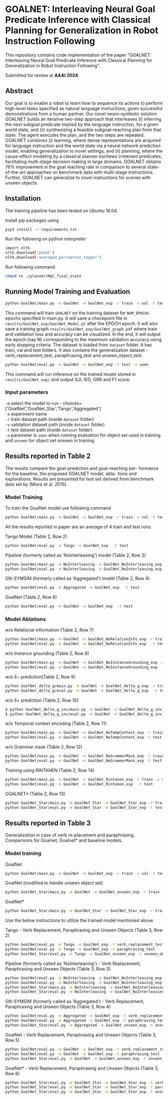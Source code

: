 # GOALNET: Interleaving Neural Goal Predicate Inference with Classical Planning for Generalization in Robot Instruction Following

This repository contains code implementation of the paper "GOALNET: Interleaving Neural Goal Predicate Inference with Classical Planning for Generalization in Robot Instruction Following".

Submitted for review at **AAAI 2024**.

## Abstract
Our goal is to enable a robot to learn how to sequence its actions to perform high-level tasks specified as natural language instructions, given successful demonstrations from a human partner. Our novel neuro-symbolic solution GOALNET builds an iterative two-step approach that interleaves (i) inferring the next subgoal predicate implied by the language instruction, for a given world state, and (ii) synthesizing a feasible subgoal-reaching plan from that state. The agent executes the plan, and the two steps are repeated. GOALNET combines (i) learning, where dense representations are acquired for language instruction and the world state via a neural network prediction model, enabling generalization to novel settings, and (ii) planning, where the cause-effect modeling by a classical planner eschews irrelevant predicates, facilitating multi-stage decision making in large domains. GOALNET obtains 78% improvement in the goal reaching rate in comparison to several state-of-the-art approaches on benchmark data with multi-stage instructions. Further, GOALNET can generalize to novel instructions for scenes with unseen objects.

## Installation

The training pipeline has been tested on Ubuntu 16.04.

Install pip packages using

```bash
pip3 install -r requirements.txt
```

Run the following on python interpreter

```bash
import nltk
nltk.download('punkt')
nltk.download('averaged_perceptron_tagger')
```

Run following command
```bash
chmod +x ./planner/MpC_final_state 
```


## Running Model Training and Evaluation

```bash
python GoalNet/main.py -m GoalNet -e GoalNet_exp -r train -v val -t test -o seen
```

This command will train `GOALNET` on the training dataset for `NUM_EPOCHS` epochs specified in main.py. It will save a checkpoint file in `results/GoalNet_exp/GoalNet_Model.pt` after the EPOCH epoch. It will also save a training graph `results/GoalNet_exp/GoalNet_graph.pdf` where train and validation loss and accuracy can be visualized. In the end, it will output the epoch (say N) corresponding to the maximum validation accuracy using early stopping criteria. The dataset is loaded from `dataset` folder. It has train, val and test folders. It also contains the generalization dataset - verb_replacement_test, paraphrasing_test and unseen_object_test.

```bash
python GoalNet/eval.py -m GoalNet -e GoalNet_exp -t test -o seen 
```

This command will run inference on the trained model stored in `results/GoalNet_exp/` and output SJI, IED, GRR and F1 score.

### Input parameters

`-m` select the model to run - choices=['GoalNet','GoalNet_Star','Tango','Aggregated'] <br />
`-e` experiment name <br />
`-r` train dataset path (inside `dataset` folder) <br />
`-v` validation dataset path (inside `dataset` folder) <br />
`-t` test dataset path (inside `dataset` folder) <br />
`-o` parameter is `seen` when running evaluation for object set used in training and `unseen` for object set unseen in training


## Results reported in Table 2
The results compare the goal-prediction and goal-reaching per-
formance for the baseline, the proposed GOALNET model, abla-
tions and explorations. Results are presented for test set derived from benchmark data set by (Misra et al. 2015).

### Model Training
To train the GoalNet model use following command
```bash
python GoalNet/main.py -m GoalNet -e GoalNet_exp -r train -v val -t test
```

<!-- However, we provide pre-trained model files that can used directly. <br />
Pretrained model path - `results/GoalNet_exp/GoalNet_Model.pt` <br />

Use the below instructions to utilize the saved model. It takes approximately 1 hr to run each evaluation command. -->
All the results reported in paper are an average of 4 train and test runs.

Tango Model (Table 2, Row 2)

```bash
python GoalNet/eval.py -m Tango -e GoalNet_exp  -t test 
```

Pipeline (formerly called as 'NoInterleaving') model (Table 2, Row 3)
```bash
python GoalNet/main.py -m NoInterleaving -e GoalNet_NoInterleaving_exp  -r train -v val -t test
python GoalNet/eval.py -m NoInterleaving -e GoalNet_NoInterleaving_exp  -t test
```
GN-SYMSIM (formerly called as 'Aggregated') model (Table 2, Row 4)

```bash
python GoalNet/eval.py -m Aggregated -e GoalNet_exp  -t test
```

GoalNet <!--(Trained model also provided)--> (Table 2, Row 6)

```bash
python GoalNet/eval.py -m GoalNet -e GoalNet_exp  -t test
```

### Model Ablations

w/o Relational information (Table 2, Row 7)

```bash
python GoalNet/main.py -m GoalNet -e GoalNet_NoRelationInfo_exp -r train -v val -t test --no_relation
python GoalNet/eval.py -m GoalNet -e GoalNet_NoRelationInfo_exp  -t test --no_relation
```

w/o Instance grounding (Table 2, Row 8)

```bash
python GoalNet/main.py -m GoalNet -e GoalNet_NoInstanceGrounding_exp -r train -v val -t test --no_instance_grounding
python GoalNet/eval.py -m GoalNet -e GoalNet_NoInstanceGrounding_exp  -t test --no_instance_grounding
```

w/o δ− prediction(Table 2, Row 9)

```bash
python GoalNet_delta_g/main.py -m GoalNet -e GoalNet_delta_g_exp -r train -v val -t test
python GoalNet_delta_g/eval.py -m GoalNet -e GoalNet_delta_g_exp  -t test
```

w/o δ+ prediction (Table 2, Row 10)

```bash
$ python GoalNet_delta_g_inv/main.py -m GoalNet -e GoalNet_delta_g_inv_exp -r train -v val -t test
$ python GoalNet_delta_g_inv/eval.py -m GoalNet -e GoalNet_delta_g_inv_exp  -t test
```

w/o Temporal context encoding (Table 2, Row 11)

```bash
python GoalNet/main.py -m GoalNet -e GoalNet_NoTempContext_exp -r train -v val -t test --no_temporal_context
python GoalNet/eval.py -m GoalNet -e GoalNet_NoTempContext_exp -t test --no_temporal_context
```

w/o Grammar mask (Table 2, Row 12)

```bash
python GoalNet/main.py -m GoalNet -e GoalNet_NoGrammarMask_exp -r train -v val -t test --no_grammar_mask
python GoalNet/eval.py -m GoalNet -e GoalNet_NoGrammarMask_exp -t test --no_grammar_mask
```

<!-- ### Model Exploration

Instruction encoding : Conceptnet (Table 2, Row 13)

```bash
python GoalNet/main.py -m GoalNet -e GoalNet_Conceptnet_exp -r train -v val -t test --conceptnet
python GoalNet/eval.py -m GoalNet -e GoalNet_Conceptnet_exp -t test --conceptnet
```

Temporal Context (δ+t−1 ∪ δ−t−1) (Table 2, Row 14)

```bash
python GoalNet_tc_delta/main.py -m GoalNet -e GoalNet_tc_delta_exp -r train -v val -t test
python GoalNet_tc_delta/eval.py -m GoalNet -e GoalNet_tc_delta_exp -t test
```

Temporal Context (st+1) (Table 2, Row 15)

```bash
python GoalNet_tc_state/main.py -m GoalNet -e GoalNet_tc_state_exp -r train -v val -t test
python GoalNet_tc_state/eval.py -m GoalNet -e GoalNet_tc_state_exp  -t test
``` -->

Training using RINTANEN (Table 2, Row 14)

```bash
python GoalNet/main.py -m GoalNet -e GoalNet_Rintanen_exp -r train -v val -t test --rintanen
python GoalNet/eval.py -m GoalNet -e GoalNet_Rintanen_exp  -t test
```

GOALNET* (Table 2, Row 13)

```bash
python GoalNet_Star/main.py -m GoalNet_Star -e GoalNet_Star_exp -r train -v val -t test -o seen
python GoalNet_Star/eval.py -m GoalNet_Star -e GoalNet_Star_exp -t test  -o seen
```

## Results reported in Table 3
Generalization in case of verb re-placement and paraphrasing. Comparisons for Goalnet, Goalnet* and baseline models. 

### Model training

GoalNet <!--(Trained model at `results/GoalNet_exp/GoalNet_Model.pt`)-->

```bash
python GoalNet/main.py -m GoalNet -e GoalNet_exp -r train -v val -t test 
```

GoalNet (modified to handle unseen object set) <!--(Trained model at `results/GoalNet_unseen_exp/GoalNet_Model.pt`)-->

```bash
python GoalNet_Star/main.py -m GoalNet -e GoalNet_unseen_exp -r train -v val -t test -o seen 
```

GoalNet* <!--(Trained model provided `results/GoalNet_Star_exp/GoalNet_Star_Model.pt`)-->

```bash
python GoalNet_Star/main.py -m GoalNet_Star -e GoalNet_Star_exp -r train -v val -t test -o seen 
```
Use the below instructions to utilize the trained model mentioned above

Tango - Verb Replacement, Paraphrasing and Unseen Objects (Table 3, Row 2)

```bash
python GoalNet/eval.py -m Tango -e GoalNet_exp -t verb_replacement_test  
python GoalNet/eval.py -m Tango -e GoalNet_exp -t paraphrasing_test  
python GoalNet_Star/eval.py -m Tango -e GoalNet_unseen_exp -t unseen_object_test  -o unseen
```

Pipeline (formerly called as 'NoInterleaving') - Verb Replacement, Paraphrasing and Unseen Objects (Table 3, Row 3)
```bash
python GoalNet/eval.py -m NoInterleaving -e GoalNet_NoInterleaving_exp -t verb_replacement_test  
python GoalNet/eval.py -m NoInterleaving -e GoalNet_NoInterleaving_exp -t paraphrasing_test  
python GoalNet_Star/main.py -m NoInterleaving -e GoalNet_NoInterleaving_exp -r train -v val -t test -o seen
python GoalNet_Star/eval.py -m NoInterleaving -e GoalNet_NoInterleaving_exp -t unseen_object_test  -o unseen
```
GN-SYMSIM (formerly called as 'Aggregated') - Verb Replacement, Paraphrasing and Unseen Objects (Table 3, Row 4)

```bash
python GoalNet/eval.py -m Aggregated -e GoalNet_exp -t verb_replacement_test  
python GoalNet/eval.py -m Aggregated -e GoalNet_exp -t paraphrasing_test  
python GoalNet_Star/eval.py -m Aggregated -e GoalNet_unseen_exp -t unseen_object_test  -o unseen
```

GoalNet - Verb Replacement, Paraphrasing and Unseen Objects (Table 3, Row 5)

```bash
python GoalNet/eval.py -m GoalNet -e GoalNet_exp -t verb_replacement_test  
python GoalNet/eval.py -m GoalNet -e GoalNet_exp -t paraphrasing_test 
python GoalNet_Star/eval.py -m GoalNet -e GoalNet_unseen_exp -t unseen_object_test  -o unseen 
```

GoalNet* - Verb Replacement, Paraphrasing and Unseen Objects (Table 3, Row 6)

```bash
python GoalNet_Star/eval.py -m GoalNet_Star -e GoalNet_Star_exp -t verb_replacement_test  -o seen  
python GoalNet_Star/eval.py -m GoalNet_Star -e GoalNet_Star_exp -t paraphrasing_test  -o seen  
python GoalNet_Star/eval.py -m GoalNet_Star -e GoalNet_Star_exp -t unseen_object_test  -o unseen  
```

